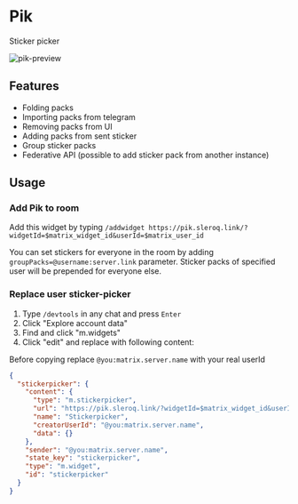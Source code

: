 # Pik
Sticker picker

<img src="https://i.ibb.co/ZMMB7v3/pik-preview.png" alt="pik-preview">

## Features

- Folding packs
- Importing packs from telegram
- Removing packs from UI
- Adding packs from sent sticker
- Group sticker packs
- Federative API (possible to add sticker pack from another instance)

## Usage

### Add Pik to room

Add this widget by typing `/addwidget https://pik.sleroq.link/?widgetId=$matrix_widget_id&userId=$matrix_user_id`


You can set stickers for everyone in the room by adding `groupPacks=@username:server.link` parameter. Sticker packs of specified user will be prepended for everyone else.

### Replace user sticker-picker

1. Type `/devtools` in any chat and press `Enter`
2. Click "Explore account data"
3. Find and click "m.widgets"
4. Click "edit" and replace with following content:

Before copying replace `@you:matrix.server.name` with your real userId

```json
{
  "stickerpicker": {
    "content": {
      "type": "m.stickerpicker",
      "url": "https://pik.sleroq.link/?widgetId=$matrix_widget_id&userId=$matrix_user_id",
      "name": "Stickerpicker",
      "creatorUserId": "@you:matrix.server.name",
      "data": {}
    },
    "sender": "@you:matrix.server.name",
    "state_key": "stickerpicker",
    "type": "m.widget",
    "id": "stickerpicker"
  }
}
```

